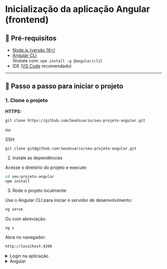 # Inicialização da aplicação Angular (frontend)

## 🔧 Pré-requisitos

- [Node.js (versão 16+)](https://nodejs.org/)
- [Angular CLI](https://angular.io/cli)  
  (Instale com: `npm install -g @angular/cli`)
- IDE ([VS Code](https://code.visualstudio.com/Download) recomendado)

---

## 🚀 Passo a passo para iniciar o projeto

### 1. Clone o projeto

**HTTPS:**
~~~ git
git clone https://github.com/SeuUsuario/seu-projeto-angular.git
~~~
ou

SSH:

~~~ git
git clone git@github.com:SeuUsuario/seu-projeto-angular.git
~~~ 

2. Instale as dependências

Acesse o diretório do projeto e execute:
~~~ bash
cd seu-projeto-angular
npm install
~~~ 

3. Rode o projeto localmente

Use o Angular CLI para iniciar o servidor de desenvolvimento:

~~~ bash
ng serve
~~~ 

Ou com abreviação:

~~~ git
ng s
~~~

Abra no navegador:

~~~ bash
http://localhost:4200
~~~

<details>
  <summary>Login na aplicação</summary>

#### Usuário
~~~ git
admin
~~~

#### Senha
~~~ git
admin
~~~ 
---
</details>

<details>
  <summary> Angular </summary>

This project was generated using [Angular CLI](https://github.com/angular/angular-cli) version 19.2.9.

## Development server

To start a local development server, run:

```bash
ng serve
```

Once the server is running, open your browser and navigate to `http://localhost:4200/`. The application will automatically reload whenever you modify any of the source files.

## Code scaffolding

Angular CLI includes powerful code scaffolding tools. To generate a new component, run:

```bash
ng generate component component-name
```

For a complete list of available schematics (such as `components`, `directives`, or `pipes`), run:

```bash
ng generate --help
```

## Building

To build the project run:

```bash
ng build
```

This will compile your project and store the build artifacts in the `dist/` directory. By default, the production build optimizes your application for performance and speed.

## Running unit tests

To execute unit tests with the [Karma](https://karma-runner.github.io) test runner, use the following command:

```bash
ng test
```

## Running end-to-end tests

For end-to-end (e2e) testing, run:

```bash
ng e2e
```

Angular CLI does not come with an end-to-end testing framework by default. You can choose one that suits your needs.

## Additional Resources

For more information on using the Angular CLI, including detailed command references, visit the [Angular CLI Overview and Command Reference](https://angular.dev/tools/cli) page.

</details>
